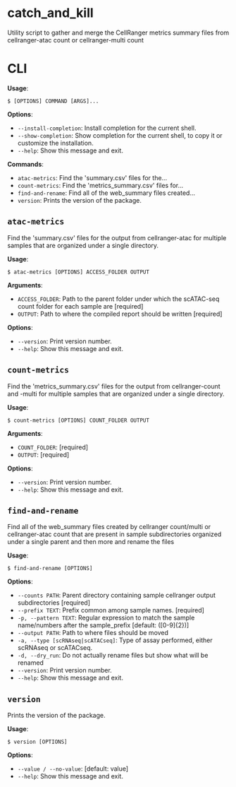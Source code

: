 # catch_and_kill

Utility script to gather and merge the CellRanger metrics summary files from cellranger-atac count or 
cellranger-multi count

# CLI

**Usage**:

```console
$ [OPTIONS] COMMAND [ARGS]...
```

**Options**:

* `--install-completion`: Install completion for the current shell.
* `--show-completion`: Show completion for the current shell, to copy it or customize the installation.
* `--help`: Show this message and exit.

**Commands**:

* `atac-metrics`: Find the 'summary.csv' files for the...
* `count-metrics`: Find the 'metrics_summary.csv' files for...
* `find-and-rename`: Find all of the web_summary files created...
* `version`: Prints the version of the package.

## `atac-metrics`

Find the 'summary.csv' files for the output from cellranger-atac for multiple samples that are organized under
a single directory.

**Usage**:

```console
$ atac-metrics [OPTIONS] ACCESS_FOLDER OUTPUT
```

**Arguments**:

* `ACCESS_FOLDER`: Path to the parent folder under which the scATAC-seq count folder for each sample are  [required]
* `OUTPUT`: Path to where the compiled report should be written  [required]

**Options**:

* `--version`: Print version number.
* `--help`: Show this message and exit.

## `count-metrics`

Find the 'metrics_summary.csv' files for the output from cellranger-count and -multi for multiple samples that
are organized under a single directory.

**Usage**:

```console
$ count-metrics [OPTIONS] COUNT_FOLDER OUTPUT
```

**Arguments**:

* `COUNT_FOLDER`: [required]
* `OUTPUT`: [required]

**Options**:

* `--version`: Print version number.
* `--help`: Show this message and exit.

## `find-and-rename`

Find all of the web_summary files created by cellranger count/multi or cellranger-atac count that are present
in sample subdirectories organized under a single parent and then more and rename the files

**Usage**:

```console
$ find-and-rename [OPTIONS]
```

**Options**:

* `--counts PATH`: Parent directory containing sample cellranger output subdirectories  [required]
* `--prefix TEXT`: Prefix common among sample names.  [required]
* `-p, --pattern TEXT`: Regular expression to match the sample name/numbers after the sample_prefix  [default: ([0-9]{2})]
* `--output PATH`: Path to where files should be moved
* `-a, --type [scRNAseq|scATACseq]`: Type of assay performed, either scRNAseq or scATACseq.
* `-d, --dry_run`: Do not actually rename files but show what will be renamed
* `--version`: Print version number.
* `--help`: Show this message and exit.

## `version`

Prints the version of the package.

**Usage**:

```console
$ version [OPTIONS]
```

**Options**:

* `--value / --no-value`: [default: value]
* `--help`: Show this message and exit.
